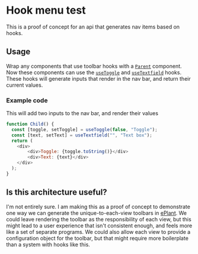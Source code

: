 # Hook menu test
This is a proof of concept for an api that generates nav items based on hooks.

## Usage
Wrap any components that use toolbar hooks with a [`Parent`](https://github.com/alexwaeseperlman/hook-menu/blob/5449bf9b16e614920cc14aa9c85e85caa3aac40f/src/Parent.tsx#L96) component. Now these components can use the [`useToggle`](https://github.com/alexwaeseperlman/hook-menu/blob/5449bf9b16e614920cc14aa9c85e85caa3aac40f/src/Parent.tsx#L40) and [`useTextfield`](https://github.com/alexwaeseperlman/hook-menu/blob/5449bf9b16e614920cc14aa9c85e85caa3aac40f/src/Parent.tsx#L57) hooks. These hooks will generate inputs that render in the nav bar, and return their current values.

### Example code
This will add two inputs to the nav bar, and render their values
```javascript
function Child() {
  const [toggle, setToggle] = useToggle(false, "Toggle");
  const [text, setText] = useTextfield("", "Text box");
  return (
    <div>
        <div>Toggle: {toggle.toString()}</div>
        <div>Text: {text}</div>
    </div>
  );
}
```


## Is this architecture useful?
I'm not entirely sure. I am making this as a proof of concept to demonstrate one way we can generate the unique-to-each-view toolbars in [ePlant](https://bar.utoronto.ca/eplant/). We could leave rendering the toolbar as the responsibility of each view, but this might lead to a user experience that isn't consistent enough, and feels more like a set of separate programs. We could also allow each view to provide a configuration object for the toolbar, but that might require more boilerplate than a system with hooks like this.
